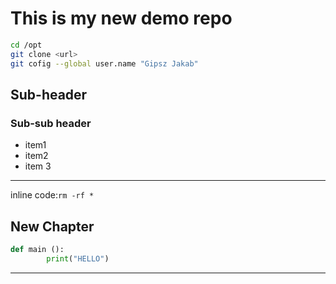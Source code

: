 # This is my new demo repo

```bash
cd /opt
git clone <url>
git cofig --global user.name "Gipsz Jakab"
```

## Sub-header
### Sub-sub header
- item1
- item2
- item 3

---

inline code:`rm -rf *`

## New Chapter
```python
def main ():
        print("HELLO")
```

---
